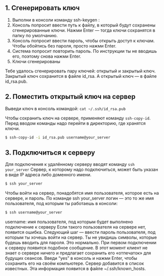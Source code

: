 

## 1. Сгенерировать ключ

1. Выполни в консоли команду ssh-keygen :
2. Консоль попросит ввести путь к файлу, в который будут сохранены сгенерированные ключи. Нажми Enter — тогда ключи сохранятся в папку по умолчанию.
3. Консоль попросит ввести пароль, чтобы открыть доступ к ключам. Чтобы обойтись без пароля, просто нажми Enter.
4. Система попросит повторить пароль. По инструкции ты не вводишь его, поэтому снова нажми Enter.
5. Ключи сгенерированы


Тебе удалось сгенерировать пару ключей: открытый и закрытый ключ.
Закрытый ключ сохранится в файле id_rsa. А открытый ключ — в файле
id_rsa.pub.

## 2. Поместить открытый ключ на сервер

Выведи ключ в консоль командой: 
`cat ~/.ssh/id_rsa.pub` 

Чтобы сохранить ключ на сервере, применяют команду `ssh-copy-id`. 
Перед вводом команды надо перейти в директорию, где хранятся ключи.
```bash
$ ssh-copy-id -i id_rsa.pub username@your_server
```
## 3. Подключиться к серверу

Для подключения к удалённому серверу вводят команду `ssh your_server` 
Сервер, к которому надо подключиться, может быть указан в виде IP адреса либо доменного имени.
```bash
$ ssh your_server
```
Чтобы войти на сервер, понадобятся имя пользователя, которое есть на
сервере, и пароль. По команде ssh your_server логин — это то же имя
пользователя, под которым ты работаешь в консоли:
```bash
$ ssh username@your_server
```
username: имя пользователя, под которым будет выполнено подключение к серверу
Если такого пользователя на сервере нет, появится ошибка. Следующий
шаг — ввести пароль пользователя, под которым ты хочешь войти на
сервер. Ты не увидишь символы, которые будешь вводить для пароля.
Это нормально.
При первом подключении к серверу появится подобное сообщение. В
этот момент клиент не знает о сервере ничего и предлагает сохранить
его «отпечаток» для будущих сеансов.
Введи “yes” в консоль и нажми Enter, чтобы сохранить его на своём
компьютере. Сервер добавится в список известных. Эта информация
появится в файле ~/.ssh/known_hosts.
